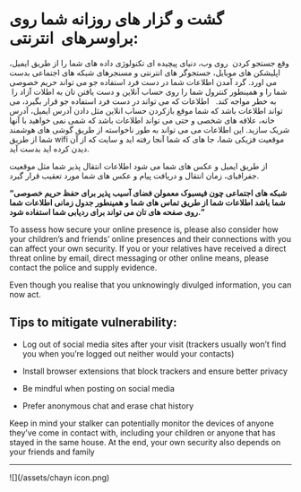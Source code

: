 # گشت و گزار های روزانه شما روی براوسرهای  انترنتی:


وقع جستجو کردن  روی وب، دنیای پیچیده ای تکنولوژی داده های شما را از طریق ایمیل، اپلیشکن های موبایل، جستجوگر های انترنتی و مسنجرهای شبکه های اجتماعی بدست می اورد. گرد آمدن اطلاعات شما در دست فرد استفاده جو می تواند حریم خصوصی شما را و همینطور کنترول شما را روی حساب آنلاین و دست یافتن تان به اطلات آزاد را  به خطر مواجه کند.
 
اطلاعات که می تواند در دست فرد استفاده جو قرار بگیرد، می تواند اطلاعات باشد که شما موقع بازکردن حساب انلاین مثل دادن آدرس ایمیل، آدرس خانه، علاقه های شخصی و حتی می تواند اطلاعات باشد که شمی نمی خواهید با آنها شریک سازید. این اطلاعات می می تواند به طور ناخواسته از طریق گوشی های هوشمند شما از طریق wifi موقعیت فزیکی شما، جا های که شما آنجا رفته اید و سایت که از آن دیدن کرده اید بدست آید.


از طریق ایمیل و عکس های شما می شود اطلاعات انتقال پذیر شما مثل موقعیت جفرافیای، زمان انتقال و دریافت پیام و عکس های شما مورد تعقیب قرار گیرد.



**“شبکه های اجتماعی چون فیسبوک معمولن فضای آسیب پذیر برای حفظ حریم خصوصی شما باشد اطلاعات شما از طریق تماس های شما و همینطور جدول زمانی اطلاعات شما روی صفحه های تان می تواند برای ردیابی شما استفاده شود.”**



To assess how secure your online presence is, please also consider how your children’s and friends’ online presences and their connections with you can affect your own security. If you or your relatives have received a direct threat online by email, direct messaging or other online means, please contact the police and supply evidence.



Even though you realise that you unknowingly divulged information, you can now act.







## Tips to mitigate vulnerability:



- Log out of social media sites after your visit (trackers usually won’t find you when you’re logged out neither would your contacts)

- Install browser extensions that block trackers and ensure better privacy

- Be mindful when posting on social media

- Prefer anonymous chat and erase chat history





Keep in mind your stalker can potentially monitor the devices of anyone they’ve come in contact with, including your children or anyone that has stayed in the same house. At the end, your own security also depends on your friends and family




---
![](/assets/chayn icon.png)

